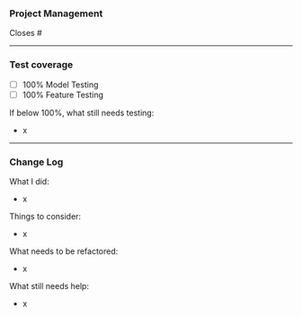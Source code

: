 ### Project Management

Closes #

------------------------------------------------------------------------------
### Test coverage

* [ ] 100% Model Testing
* [ ] 100% Feature Testing

If below 100%, what still needs testing:
- x

------------------------------------------------------------------------------
### Change Log

What I did:
- x

Things to consider:
- x

What needs to be refactored:
- x

What still needs help:
- x
